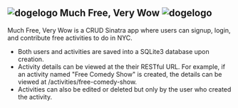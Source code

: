 ![dogelogo](http://steveafrost.com/assets/dogelogo.png) Much Free, Very Wow ![dogelogo](http://steveafrost.com/assets/dogelogo.png)
---
Much Free, Very Wow is a CRUD Sinatra app where users can signup, login, and contribute free activities to do in NYC.

* Both users and activities are saved into a SQLite3 database upon creation.
* Activity details can be viewed at the their RESTful URL. For example, if an activity named "Free Comedy Show" is created, the details can be viewed at /activities/free-comedy-show.
* Activities can also be edited or deleted but only by the user who created the activity.
